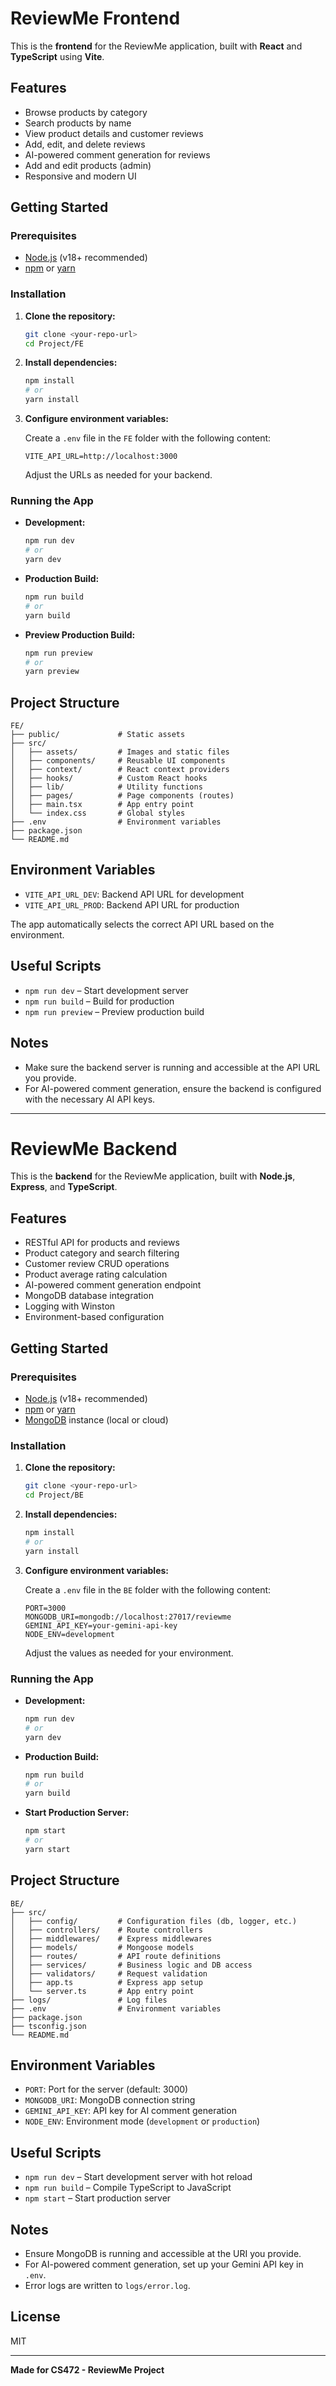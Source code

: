 # ReviewMe Frontend

This is the **frontend** for the ReviewMe application, built with **React** and **TypeScript** using **Vite**.

## Features

- Browse products by category
- Search products by name
- View product details and customer reviews
- Add, edit, and delete reviews
- AI-powered comment generation for reviews
- Add and edit products (admin)
- Responsive and modern UI

## Getting Started

### Prerequisites

- [Node.js](https://nodejs.org/) (v18+ recommended)
- [npm](https://www.npmjs.com/) or [yarn](https://yarnpkg.com/)

### Installation

1. **Clone the repository:**

   ```bash
   git clone <your-repo-url>
   cd Project/FE
   ```

2. **Install dependencies:**

   ```bash
   npm install
   # or
   yarn install
   ```

3. **Configure environment variables:**

   Create a `.env` file in the `FE` folder with the following content:

   ```
   VITE_API_URL=http://localhost:3000
   ```

   Adjust the URLs as needed for your backend.

### Running the App

- **Development:**

  ```bash
  npm run dev
  # or
  yarn dev
  ```

- **Production Build:**

  ```bash
  npm run build
  # or
  yarn build
  ```

- **Preview Production Build:**
  ```bash
  npm run preview
  # or
  yarn preview
  ```

## Project Structure

```
FE/
├── public/             # Static assets
├── src/
│   ├── assets/         # Images and static files
│   ├── components/     # Reusable UI components
│   ├── context/        # React context providers
│   ├── hooks/          # Custom React hooks
│   ├── lib/            # Utility functions
│   ├── pages/          # Page components (routes)
│   ├── main.tsx        # App entry point
│   └── index.css       # Global styles
├── .env                # Environment variables
├── package.json
└── README.md
```

## Environment Variables

- `VITE_API_URL_DEV`: Backend API URL for development
- `VITE_API_URL_PROD`: Backend API URL for production

The app automatically selects the correct API URL based on the environment.

## Useful Scripts

- `npm run dev` – Start development server
- `npm run build` – Build for production
- `npm run preview` – Preview production build

## Notes

- Make sure the backend server is running and accessible at the API URL you provide.
- For AI-powered comment generation, ensure the backend is configured with the necessary AI API keys.

---

# ReviewMe Backend

This is the **backend** for the ReviewMe application, built with **Node.js**, **Express**, and **TypeScript**.

## Features

- RESTful API for products and reviews
- Product category and search filtering
- Customer review CRUD operations
- Product average rating calculation
- AI-powered comment generation endpoint
- MongoDB database integration
- Logging with Winston
- Environment-based configuration

## Getting Started

### Prerequisites

- [Node.js](https://nodejs.org/) (v18+ recommended)
- [npm](https://www.npmjs.com/) or [yarn](https://yarnpkg.com/)
- [MongoDB](https://www.mongodb.com/) instance (local or cloud)

### Installation

1. **Clone the repository:**

   ```bash
   git clone <your-repo-url>
   cd Project/BE
   ```

2. **Install dependencies:**

   ```bash
   npm install
   # or
   yarn install
   ```

3. **Configure environment variables:**

   Create a `.env` file in the `BE` folder with the following content:

   ```
   PORT=3000
   MONGODB_URI=mongodb://localhost:27017/reviewme
   GEMINI_API_KEY=your-gemini-api-key
   NODE_ENV=development
   ```

   Adjust the values as needed for your environment.

### Running the App

- **Development:**

  ```bash
  npm run dev
  # or
  yarn dev
  ```

- **Production Build:**

  ```bash
  npm run build
  # or
  yarn build
  ```

- **Start Production Server:**
  ```bash
  npm start
  # or
  yarn start
  ```

## Project Structure

```
BE/
├── src/
│   ├── config/         # Configuration files (db, logger, etc.)
│   ├── controllers/    # Route controllers
│   ├── middlewares/    # Express middlewares
│   ├── models/         # Mongoose models
│   ├── routes/         # API route definitions
│   ├── services/       # Business logic and DB access
│   ├── validators/     # Request validation
│   ├── app.ts          # Express app setup
│   └── server.ts       # App entry point
├── logs/               # Log files
├── .env                # Environment variables
├── package.json
├── tsconfig.json
└── README.md
```

## Environment Variables

- `PORT`: Port for the server (default: 3000)
- `MONGODB_URI`: MongoDB connection string
- `GEMINI_API_KEY`: API key for AI comment generation
- `NODE_ENV`: Environment mode (`development` or `production`)

## Useful Scripts

- `npm run dev` – Start development server with hot reload
- `npm run build` – Compile TypeScript to JavaScript
- `npm start` – Start production server

## Notes

- Ensure MongoDB is running and accessible at the URI you provide.
- For AI-powered comment generation, set up your Gemini API key in `.env`.
- Error logs are written to `logs/error.log`.

## License

MIT

---

**Made for CS472 - ReviewMe Project**
